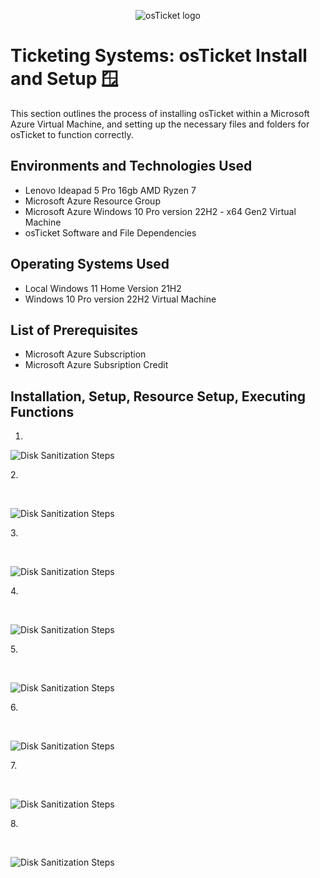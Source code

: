 <p align="center">
<img src="https://i.imgur.com/Clzj7Xs.png" alt="osTicket logo"/>
</p>

<h1>Ticketing Systems: osTicket Install and Setup 🪟</h1>
This section outlines the process of installing osTicket within a Microsoft Azure Virtual Machine, and setting up the necessary files and folders for osTicket to function correctly.
<h2>Environments and Technologies Used</h2>

- Lenovo Ideapad 5 Pro 16gb AMD Ryzen 7
- Microsoft Azure Resource Group
- Microsoft Azure Windows 10 Pro version 22H2 - x64 Gen2 Virtual Machine
- osTicket Software and File Dependencies

<h2>Operating Systems Used </h2>

- Local Windows 11 Home Version 21H2</b>
- Windows 10 Pro version 22H2 Virtual Machine
  
<h2>List of Prerequisites</h2>

- Microsoft Azure Subscription
- Microsoft Azure Subsription Credit 

<h2>Installation, Setup, Resource Setup, Executing Functions</h2>

1.  

<p>
<img src="https://imgur.com/g1ceDUz.png" alt="Disk Sanitization Steps"/>
</p>
<p>
2.  
</p>
<br />

<p>
<img src="https://imgur.com/mmQSz6l.png" alt="Disk Sanitization Steps"/>
</p>
<p>
3.  
</p>
<br />

<p>
<img src="https://imgur.com/KQWWoFw.png" alt="Disk Sanitization Steps"/>
</p>
<p>
4.  
</p>
<br />

<p>
<img src="https://imgur.com/Yh6AdTM.png" alt="Disk Sanitization Steps"/>
</p>
<p>
5.  
</p>
<br />

<p>
<img src="https://imgur.com/Yh6AdTM.png" alt="Disk Sanitization Steps"/>
</p>
<p>
6.  
</p>
<br />

<p>
<img src="https://imgur.com/Yh6AdTM.png" alt="Disk Sanitization Steps"/>
</p>
<p>
7.  
</p>
<br />

<p>
<img src="https://imgur.com/Yh6AdTM.png" alt="Disk Sanitization Steps"/>
</p>
<p>
8. 
</p>
<br />

<p>
<img src="https://imgur.com/Yh6AdTM.png" alt="Disk Sanitization Steps"/>
</p>
<p>
